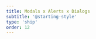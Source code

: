 ```yaml
---
title: Modals x Alerts x Dialogs
subtitle: '@starting-style'
type: 'ship'
order: 12
---
```


<script>
  import ShipScore from '$lib/components/ShipScore.svelte'
</script>

<ShipScore chrome="117" firefox="" safari="17.5" globalScore="84%!" tryIt />
